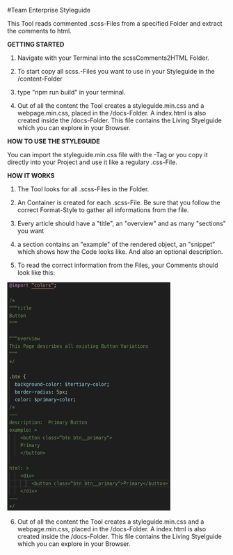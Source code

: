 #Team Enterprise Styleguide

This Tool reads commented .scss-Files from a specified Folder and extract the comments to html. 

**GETTING STARTED**

1. Navigate with your Terminal into the scssComments2HTML Folder.

2. To start copy all scss.-Files you want to use in your Styleguide in the /content-Folder

3. type "npm run build" in your terminal.

4. Out of all the content the Tool creates a styleguide.min.css and a webpage.min.css, placed in the /docs-Folder. A index.html is also created inside the /docs-Folder. This file contains the Living Styelguide which you can explore in your Browser.

**HOW TO USE THE STYLEGUIDE**

You can import the styleguide.min.css file with the <link>-Tag or you copy it directly into your Project and use it like a regulary .css-File.

**HOW IT WORKS**

1. The Tool looks for all .scss-Files in the Folder.

2. An Container is created for each .scss-File. Be sure that you follow the correct Format-Style to gather all informations from the file.

3. Every article should have a "title", an "overview" and as many "sections" you want

4. a section contains an "example" of the rendered object, an "snippet" which shows how the Code looks like. And also an optional description.

5. To read the correct information from the Files, your Comments should look like this:

<img src="https://github.com/oliverZ97/scssComments2HTML/blob/master/assets/readme_1.png" width="375" height="525">

6. Out of all the content the Tool creates a styleguide.min.css and a webpage.min.css, placed in the /docs-Folder. A index.html is also created inside the /docs-Folder. This file contains the Living Styelguide which you can explore in your Browser.